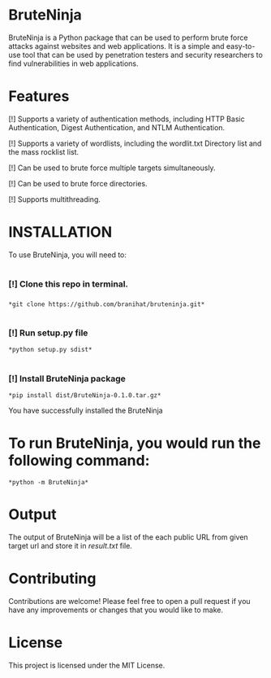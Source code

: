 # BruteNinja
BruteNinja is a Python package that can be used to perform brute force attacks against websites and web applications.
It is a simple and easy-to-use tool that can be used by penetration testers and security researchers to find vulnerabilities in web applications.

# Features
  [!] Supports a variety of authentication methods, including HTTP Basic Authentication, Digest Authentication, and NTLM Authentication.
  
  [!] Supports a variety of wordlists, including the wordlit.txt Directory list and the mass rocklist list.
  
  [!] Can be used to brute force multiple targets simultaneously.
  
  [!] Can be used to brute force directories.
  
  [!] Supports multithreading.

# <h1>INSTALLATION</h1>
To use BruteNinja, you will need to:
  # <h3>[!] Clone this repo in terminal.<h3>
    *git clone https://github.com/branihat/bruteninja.git*

  # <h3>[!] Run setup.py file</h3>
    *python setup.py sdist*

  # <h3>[!] Install BruteNinja package</h3>
    *pip install dist/BruteNinja-0.1.0.tar.gz*
You have successfully installed the BruteNinja 
# To run BruteNinja, you would run the following command:
    *python -m BruteNinja*

# Output
The output of BruteNinja will be a list of the each public URL from given target url and store it in *result.txt* file.

# Contributing
Contributions are welcome! Please feel free to open a pull request if you have any improvements or changes that you would like to make.

# License
This project is licensed under the MIT License.

